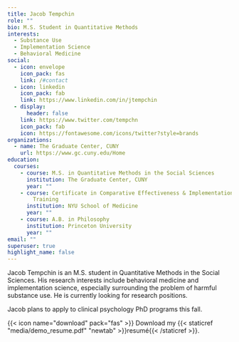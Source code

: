 ```yaml
---
title: Jacob Tempchin
role: ""
bio: M.S. Student in Quantitative Methods
interests:
  - Substance Use
  - Implementation Science
  - Behavioral Medicine
social:
  - icon: envelope
    icon_pack: fas
    link: /#contact
  - icon: linkedin
    icon_pack: fab
    link: https://www.linkedin.com/in/jtempchin
  - display:
      header: false
    link: https://www.twitter.com/tempchn
    icon_pack: fab
    icon: https://fontawesome.com/icons/twitter?style=brands
organizations:
  - name: The Graduate Center, CUNY
    url: https://www.gc.cuny.edu/Home
education:
  courses:
    - course: M.S. in Quantitative Methods in the Social Sciences
      institution: The Graduate Center, CUNY
      year: ""
    - course: Certificate in Comparative Effectiveness & Implementation Research
        Training
      institution: NYU School of Medicine
      year: ""
    - course: A.B. in Philosophy
      institution: Princeton University
      year: ""
email: ""
superuser: true
highlight_name: false
---
```

Jacob Tempchin is an M.S. student in Quantitative Methods in the Social Sciences. His research interests include behavioral medicine and implementation science, especially surrounding the problem of harmful substance use. He is currently looking for research positions.

Jacob plans to apply to clinical psychology PhD programs this fall.

{{< icon name="download" pack="fas" >}} Download my {{< staticref "media/demo_resume.pdf" "newtab" >}}resumé{{< /staticref >}}.